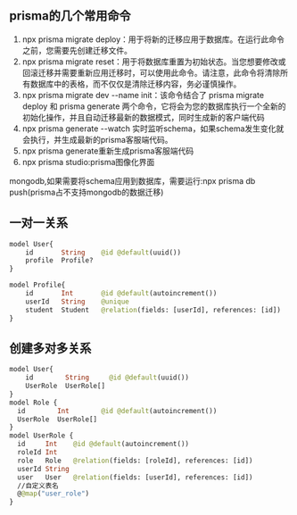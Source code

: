 ## prisma的几个常用命令
1. npx prisma migrate deploy：用于将新的迁移应用于数据库。在运行此命令之前，您需要先创建迁移文件。
2. npx prisma migrate reset：用于将数据库重置为初始状态。当您想要修改或回滚迁移并需要重新应用迁移时，可以使用此命令。请注意，此命令将清除所有数据库中的表格，而不仅仅是清除迁移内容，务必谨慎操作。
3. npx prisma migrate dev --name init：该命令结合了 prisma migrate deploy 和 prisma generate 两个命令，它将会为您的数据库执行一个全新的初始化操作，并且自动迁移最新的数据模式，同时生成新的客户端代码
4. npx prisma generate --watch 实时监听schema，如果schema发生变化就会执行，并生成最新的prisma客服端代码。
5. npx prisma generate重新生成prisma客服端代码
6. npx prisma studio:prisma图像化界面

mongodb,如果需要将schema应用到数据库，需要运行:npx prisma db push(prisma占不支持mongodb的数据迁移)
## 一对一关系
```graphql
model User{
    id       String    @id @default(uuid())
    profile  Profile?
}

model Profile{
    id       Int       @id @default(autoincrement())
    userId   String    @unique
    student  Student   @relation(fields: [userId], references: [id])
}
```
## 创建多对多关系
```graphql
model User{
    id        String     @id @default(uuid())
    UserRole  UserRole[]
}
model Role {
  id        Int        @id @default(autoincrement())
  UserRole  UserRole[]
}
model UserRole {
  id     Int    @id @default(autoincrement())
  roleId Int
  role   Role   @relation(fields: [roleId], references: [id])
  userId String
  user   User   @relation(fields: [userId], references: [id])
  //自定义表名
  @@map("user_role")
}
```